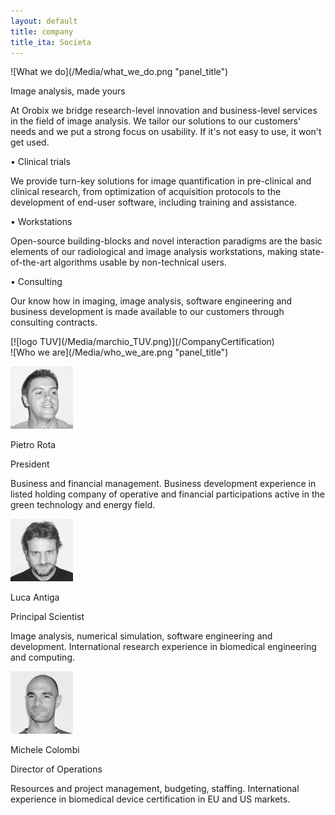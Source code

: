 ```yaml
---
layout: default
title: company
title_ita: Societa
---
```


<div class="left_panel">
<div class="left_panel_title" markdown="1">
![What we do](/Media/what_we_do.png "panel_title")
</div>

<div id="line_left"></div>

<div class="left_panel_content">
<div class="par_container">
<p class="par_title">Image analysis, made yours</p>
<p class="par_text">At Orobix we bridge research-level innovation and business-level services in the field of image analysis. We tailor our solutions to our customers' needs and we put a strong focus on usability. If it's not easy to use, it won't get used.</p>
</div>
<div class="par_container">
<p class="par_title">&bull;   Clinical trials</p>
<p class="par_text">We provide turn-key solutions for image quantification in pre-clinical and clinical research, from optimization of acquisition protocols to the development of end-user software, including training and assistance.</p>
</div>
<div class="par_container">
<p class="par_title">&bull;   Workstations</p>
<p class="par_text">Open-source building-blocks and novel interaction paradigms are the basic elements of our radiological and image analysis workstations, making state-of-the-art algorithms usable by non-technical users.</p>
</div>
<div class="par_container">
<p class="par_title">&bull;   Consulting</p>
<p class="par_text">Our know how in imaging, image analysis, software engineering and business development is made available to our customers through consulting contracts.</p>
</div>

<div class="logo_TUV_container" markdown="1">
[![logo TUV](/Media/marchio_TUV.png)](/CompanyCertification)
</div>

</div>

</div>


<div class="right_panel" markdown="1">
<div class="left_panel_title" markdown="1">
![Who we are](/Media/who_we_are.png "panel_title")
</div>

<div id="line_left"></div>

<div class="person_container" markdown="1">

![Pietro Rota](/Media/PR.jpg "TOP_picture")

<p class="TOP_name">Pietro Rota</p>
<p class="job_title">President</p>
<p class="person_description">Business and financial management. Business development experience in listed holding company of operative and financial participations active in the green technology and energy field.</p>
</div>

<div class="person_container" markdown="1">

![Luca Antiga](/Media/LA.jpg "TOP_picture")

<p class="TOP_name">Luca Antiga</p>
<p class="job_title">Principal Scientist</p>
<p class="person_description">Image analysis, numerical simulation, software engineering and development. International research experience in biomedical engineering and computing.</p>
</div>

<div class="person_container" markdown="1">

![Michele Colombi](/Media/MC.jpg "TOP_picture")

<p class="TOP_name">Michele Colombi</p>
<p class="job_title">Director of Operations</p>
<p class="person_description">Resources and project management, budgeting, staffing. International experience in biomedical device certification in EU and US markets.</p>
</div>

</div>
